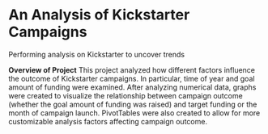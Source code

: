 # An Analysis of Kickstarter Campaigns
Performing analysis on Kickstarter to uncover trends

**Overview of Project**
This project analyzed how different factors influence the outcome of Kickstarter campaigns. In particular, time of year and goal amount of funding were examined.  After analyzing numerical data, graphs were created to visualize the relationship between campaign outcome (whether the goal amount of funding was raised) and target funding or the month of campaign launch.  PivotTables were also created to allow for more customizable analysis factors affecting campaign outcome.
